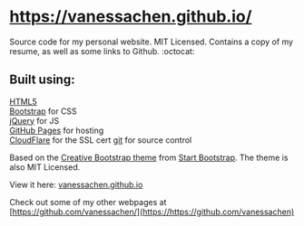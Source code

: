 https://vanessachen.github.io/
================================================================================

Source code for my personal website. MIT Licensed. Contains a copy of my resume,
as well as some links to Github. :octocat:


Built using:
--------------------------------------------------------------------------------
[HTML5](https://developers.google.com/web/)  
[Bootstrap](http://getbootstrap.com/) for CSS  
[jQuery](https://jquery.com/) for JS  
[GitHub Pages](https://pages.github.com/) for hosting  
[CloudFlare](https://www.cloudflare.com/) for the SSL cert
[git](https://git-scm.com/) for source control

Based on the
[Creative Bootstrap theme](http://startbootstrap.com/template-overviews/creative/)
from [Start Bootstrap](http://startbootstrap.com/).
The theme is also MIT Licensed.

View it here: [vanessachen.github.io](https://vanessachen.github.io)

Check out some of my other webpages at
[https://github.com/vanessachen/](https://https://github.com/vanessachen)
